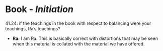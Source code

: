 # Book - *Initiation*
41.24: if the teachings in the book with respect to balancing were your teachings, Ra’s teachings?
- **Ra:** I am Ra. This is basically correct with distortions that may be seen when this material is collated with the material we have offered.